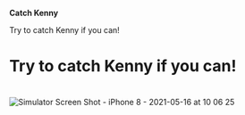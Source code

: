 **Catch Kenny**

Try to catch Kenny if you can!
# Try to catch Kenny if you can! <h1>

![Simulator Screen Shot - iPhone 8 - 2021-05-16 at 10 06 25](https://user-images.githubusercontent.com/53323174/120395739-60f90380-c2ea-11eb-84f6-224aec7d821f.png)
